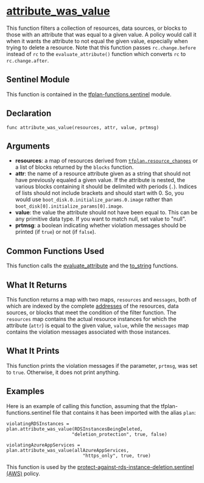 # [attribute_was_value](../tfplan-functions.sentinel#L650)
This function filters a collection of resources, data sources, or blocks to those with an attribute that was equal to a given value. A policy would call it when it wants the attribute to not equal the given value, especially when trying to delete a resource. Note that this function passes `rc.change.before` instead of `rc` to the `evaluate_attribute()` function which converts `rc` to `rc.change.after`.

## Sentinel Module
This function is contained in the [tfplan-functions.sentinel](../tfplan-functions.sentinel) module.

## Declaration
`func attribute_was_value(resources, attr, value, prtmsg)`

## Arguments
* **resources**: a map of resources derived from [`tfplan.resource_changes`](https://www.terraform.io/docs/cloud/sentinel/import/tfplan-v2.html#the-resource_changes-collection) or a list of blocks returned by the `blocks` function.
* **attr**: the name of a resource attribute given as a string that should not have previously equaled a given value. If the attribute is nested, the various blocks containing it should be delimited with periods (`.`). Indices of lists should not include brackets and should start with 0. So, you would use `boot_disk.0.initialize_params.0.image` rather than `boot_disk[0].initialize_params[0].image`.
* **value**: the value the attribute should not have been equal to. This can be any primitive data type. If you want to match null, set value to "null".
* **prtmsg**: a boolean indicating whether violation messages should be printed (if `true`) or not (if `false`).

## Common Functions Used
This function calls the [evaluate_attribute](./evaluate_attribute.md) and the [to_string](./to_string.md) functions.

## What It Returns
This function returns a map with two maps, `resources` and `messages`, both of which are indexed by the complete [addresses](https://www.terraform.io/docs/internals/resource-addressing.html) of the resources, data sources, or blocks that meet the condition of the filter function. The `resources` map contains the actual resource instances for which the attribute (`attr`) is equal to the given value, `value`, while the `messages` map contains the violation messages associated with those instances.

## What It Prints
This function prints the violation messages if the parameter, `prtmsg`, was set to `true`. Otherwise, it does not print anything.

## Examples
Here is an example of calling this function, assuming that the tfplan-functions.sentinel file that contains it has been imported with the alias `plan`:
```
violatingRDSInstances = plan.attribute_was_value(RDSInstancesBeingDeleted,
                        "deletion_protection", true, false)

violatingAzureAppServices = plan.attribute_was_value(allAzureAppServices,
                            "https_only", true, true)
```

This function is used by the [protect-against-rds-instance-deletion.sentinel (AWS)](../../../aws/protect-against-rds-instance-deletion.sentinel) policy.
